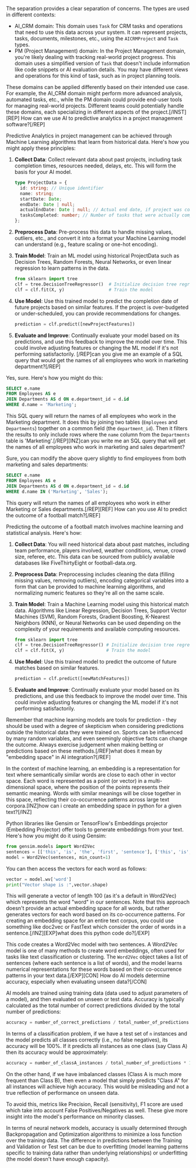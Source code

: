 

The separation provides a clear separation of concerns. The types are used in different contexts:
- AI_CRM domain: This domain uses `Task` for CRM tasks and operations that need to use this data across your system. It can represent projects, tasks, documents, milestones, etc., using the `AICRMProject` and `Task` types.
- PM (Project Management) domain: In the Project Management domain, you're likely dealing with tracking real-world project progress. This domain uses a simplified version of `Task` that doesn't include information like code snippets or AI evaluation details. You may have different views and operations for this kind of task, such as in project planning tools.

These domains can be applied differently based on their intended use case. For example, the AI_CRM domain might perform more advanced analysis, automated tasks, etc., while the PM domain could provide end-user tools for managing real-world projects. Different teams could potentially handle these domains, each specializing in different aspects of the project.[/INST][REP] How can we use AI to predictive analytics in a project management software?[/REP]

Predictive Analytics in project management can be achieved through Machine Learning algorithms that learn from historical data. Here's how you might apply these principles:

1. **Collect Data**: Collect relevant data about past projects, including task completion times, resources needed, delays, etc. This will form the basis for your AI model.
   ```typescript
   type ProjectData = {
     id: string; // Unique identifier
     name: string;
     startDate: Date;
     endDate: Date | null;
     actualEndDate: Date | null; // Actual end date, if project was completed
     tasksCompleted: number; // Number of tasks that were actually completed on time
   };
   ```

2. **Preprocess Data**: Pre-process this data to handle missing values, outliers, etc., and convert it into a format your Machine Learning model can understand (e.g., feature scaling or one-hot encoding).

3. **Train Model**: Train an ML model using historical ProjectData such as Decision Trees, Random Forests, Neural Networks, or even linear regression to learn patterns in the data.
   ```python
   from sklearn import tree
   clf = tree.DecisionTreeRegressor()  # Initialize decision tree regressor
   clf = clf.fit(X, y)                 # Train the model
   ```

4. **Use Model**: Use this trained model to predict the completion date of future projects based on similar features. If the project is over-budgeted or under-scheduled, you can provide recommendations for changes.
   ```python
   prediction = clf.predict([newProjectFeatures])
   ```

5. **Evaluate and Improve**: Continually evaluate your model based on its predictions, and use this feedback to improve the model over time. This could involve adjusting features or changing the ML model if it's not performing satisfactorily.
[/REP]can you give me an example of a SQL query that would get the names of all employees who work in marketing department?[/REP] 

Yes, sure. Here's how you might do this:

```sql
SELECT e.name 
FROM Employees AS e
JOIN Departments AS d ON e.department_id = d.id
WHERE d.name = 'Marketing';
```

This SQL query will return the names of all employees who work in the Marketing department. It does this by joining two tables (`Employees` and `Departments`) together on a common field (the `department_id`). Then it filters the results to only include rows where the `name` column from the `Departments` table is 'Marketing'.[/REP][INZ]can you write me an SQL query that will get the names of all employees who work in marketing and sales department?

Sure, you can modify the above query slightly to find employees from both marketing and sales departments:

```sql
SELECT e.name 
FROM Employees AS e
JOIN Departments AS d ON e.department_id = d.id
WHERE d.name IN ('Marketing', 'Sales');
```

This query will return the names of all employees who work in either Marketing or Sales departments.[/REP][REF] How can you use AI to predict the outcome of a football match?[/REF]

Predicting the outcome of a football match involves machine learning and statistical analysis. Here's how:

1. **Collect Data**: You will need historical data about past matches, including team performance, players involved, weather conditions, venue, crowd size, referee, etc. This data can be sourced from publicly available databases like FiveThirtyEight or football-data.org.

2. **Preprocess Data**: Preprocessing includes cleaning the data (filling missing values, removing outliers), encoding categorical variables into a form that can be provided to machine learning algorithms, and normalizing numeric features so they're all on the same scale. 

3. **Train Model**: Train a Machine Learning model using this historical match data. Algorithms like Linear Regression, Decision Trees, Support Vector Machines (SVM), Random Forests, Gradient Boosting, K-Nearest Neighbors (KNN), or Neural Networks can be used depending on the complexity of your requirements and available computing resources. 

    ```python
    from sklearn import tree
    clf = tree.DecisionTreeRegressor() # Initialize decision tree regressor
    clf = clf.fit(X, y)                # Train the model
    ```
4. **Use Model**: Use this trained model to predict the outcome of future matches based on similar features. 

    ```python
    prediction = clf.predict([newMatchFeatures])
    ```
5. **Evaluate and Improve**: Continually evaluate your model based on its predictions, and use this feedback to improve the model over time. This could involve adjusting features or changing the ML model if it's not performing satisfactorily. 

Remember that machine learning models are tools for prediction - they should be used with a degree of skepticism when considering predictions outside the historical data they were trained on. Sports can be influenced by many random variables, and even seemingly objective facts can change the outcome. Always exercise judgement when making betting or predictions based on these methods.[/REF]what does it mean by "embedding space" in AI integration?[/REF]

In the context of machine learning, an embedding is a representation for text where semantically similar words are close to each other in vector space. Each word is represented as a point (or vector) in a multi-dimensional space, where the position of the points represents their semantic meaning. Words with similar meanings will be close together in this space, reflecting their co-occurrence patterns across large text corpora.[INZ]how can i create an embedding space in python for a given text?[/INZ]

Python libraries like Gensim or TensorFlow's Embeddings projector (Embedding Projector) offer tools to generate embeddings from your text. Here's how you might do it using Gensim:

```python
from gensim.models import Word2Vec
sentences = [['this', 'is', 'the', 'first', 'sentence'], ['this', 'is', 'the', 'second']]
model = Word2Vec(sentences, min_count=1)
```

You can then access the vectors for each word as follows:

```python
vector = model.wv['word']
print("Vector shape is :",vector.shape)
```

This will generate a vector of length 100 (as it's a default in Word2Vec) which represents the word "word" in our sentences. Note that this approach doesn't provide an actual embedding space for all words, but rather generates vectors for each word based on its co-occurrence patterns. For creating an embedding space for an entire text corpus, you could use something like doc2vec or FastText which consider the order of words in a sentence.[/INZ][EXP]what does this python code do?[/EXP]

This code creates a Word2Vec model with two sentences. A Word2Vec model is one of many methods to create word embeddings, often used for tasks like text classification or clustering. The `Word2Vec` object takes a list of sentences (where each sentence is a list of words), and the model learns numerical representations for these words based on their co-occurrence patterns in your text data.[/EXP][CON] How do AI models determine accuracy, especially when evaluating unseen data?[/CON]

AI models are trained using training data (data used to adjust parameters of a model), and then evaluated on unseen or test data. Accuracy is typically calculated as the total number of correct predictions divided by the total number of predictions:
```python
accuracy = number_of_correct_predictions / total_number_of_predictions * 100
```
In terms of a classification problem, if we have a test set of `n` instances and the model predicts all classes correctly (i.e., no false negatives), its accuracy will be 100%. If it predicts all instances as one class (say Class A) then its accuracy would be approximately:
```python
accuracy = number_of_classA_instances / total_number_of_predictions * 100
```
On the other hand, if we have imbalanced classes (Class A is much more frequent than Class B), then even a model that simply predicts "Class A" for all instances will achieve high accuracy. This would be misleading and not a true reflection of performance on unseen data. 

To avoid this, metrics like Precision, Recall (sensitivity), F1 score are used which take into account False Positives/Negatives as well. These give more insight into the model's performance on minority classes. 

In terms of neural network models, accuracy is usually determined through Backpropagation and Optimization algorithms to minimize a loss function over the training data. The difference in predictions between the Training and Validation or Test set can be due to overfitting (model learning patterns specific to training data rather than underlying relationships) or underfitting (the model doesn't have enough capacity).
